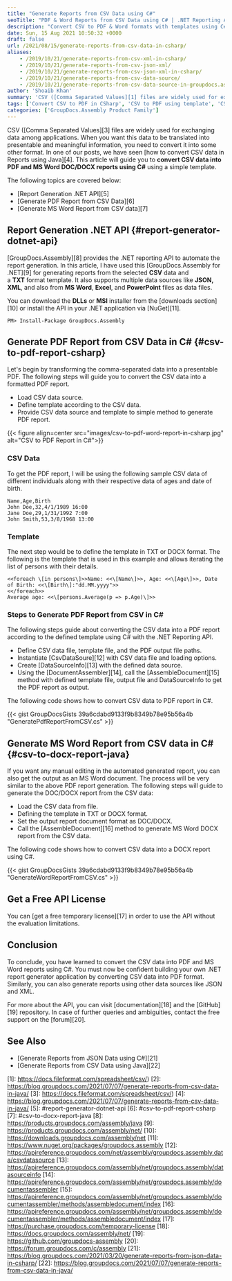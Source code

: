 ```yaml
---
title: "Generate Reports from CSV Data using C#"
seoTitle: "PDF & Word Reports from CSV Data using C# | .NET Reporting API"
description: "Convert CSV to PDF & Word formats with templates using C#. Automate PDF & DOC/DOCX reports generation using .NET Reporting API by GroupDocs."
date: Sun, 15 Aug 2021 10:50:32 +0000
draft: false
url: /2021/08/15/generate-reports-from-csv-data-in-csharp/
aliases:
    - /2019/10/21/generate-reports-from-csv-xml-in-csharp/
    - /2019/10/21/generate-reports-from-csv-json-xml/
    - /2019/10/21/generate-reports-from-csv-json-xml-in-csharp/
    - /2019/10/21/generate-reports-from-csv-data-source/
    - /2019/10/21/generate-reports-from-csv-data-source-in-groupdocs.assembly-for-.net-19.10/
author: 'Shoaib Khan'
summary: 'CSV ([Comma Separated Values][1] files are widely used for exchanging data among applications. When you want this data to be translated into presentable and meaningful information, you need to convert it into some other format. In one of our posts, we have seen [how to convert CSV data in Reports using Java][2]. This article will guide you to **convert CSV data into PDF and MS Word DOC/DOCX reports using C#** using a simple template.'
tags: ['Convert CSV to PDF in CSharp', 'CSV to PDF using template', 'CSV to Word Report in CSharp', 'Generate PDF report from CSV', 'Generate Reports', 'generate reports in csharp']
categories: ['GroupDocs.Assembly Product Family']
---
```


CSV ([Comma Separated Values][3] files are widely used for exchanging data among applications. When you want this data to be translated into presentable and meaningful information, you need to convert it into some other format. In one of our posts, we have seen [how to convert CSV data in Reports using Java][4]. This article will guide you to **convert CSV data into PDF and MS Word DOC/DOCX reports using C#** using a simple template.

The following topics are covered below:

*   [Report Generation .NET API][5]
*   [Generate PDF Report from CSV Data][6]
*   [Generate MS Word Report from CSV data][7]

## Report Generation .NET API {#report-generator-dotnet-api}

[GroupDocs.Assembly][8] provides the .NET reporting API to automate the report generation. In this article, I have used this [GroupDocs.Assembly for .NET][9] for generating reports from the selected **CSV** data and a **TXT** format template. It also supports multiple data sources like **JSON, XML**, and also from **MS Word**, **Excel**, and **PowerPoint** files as data files.

You can download the **DLLs** or **MSI** installer from the [downloads section][10] or install the API in your .NET application via [NuGet][11].

```
PM> Install-Package GroupDocs.Assembly
```

## Generate PDF Report from CSV Data in C# {#csv-to-pdf-report-csharp}

Let's begin by transforming the comma-separated data into a presentable PDF. The following steps will guide you to convert the CSV data into a formatted PDF report.

*   Load CSV data source.
*   Define template according to the CSV data.
*   Provide CSV data source and template to simple method to generate PDF report.



{{< figure align=center src="images/csv-to-pdf-word-report-in-csharp.jpg" alt="CSV to PDF Report in C#">}}


### CSV Data

To get the PDF report, I will be using the following sample CSV data of different individuals along with their respective data of ages and date of birth.

```
Name,Age,Birth  
John Doe,32,4/1/1989 16:00  
Jane Doe,29,1/31/1992 7:00  
John Smith,53,3/8/1968 13:00
```

### Template

The next step would be to define the template in TXT or DOCX format. The following is the template that is used in this example and allows iterating the list of persons with their details.

```
<<foreach \[in persons\]>>Name: <<\[Name\]>>, Age: <<\[Age\]>>, Date of Birth: <<\[Birth\]:"dd.MM.yyyy">>
<</foreach>>
Average age: <<\[persons.Average(p => p.Age)\]>>
```

### Steps to Generate PDF Report from CSV in C#

The following steps guide about converting the CSV data into a PDF report according to the defined template using C# with the .NET Reporting API.

*   Define CSV data file, template file, and the PDF output file paths.
*   Instantiate [CsvDataSoure][12] with CSV data file and loading options.
*   Create [DataSourceInfo][13] with the defined data source.
*   Using the [DocumentAssembler][14], call the [AssembleDocument][15] method with defined template file, output file and DataSourceInfo to get the PDF report as output.

The following code shows how to convert CSV data to PDF report in C#.

{{< gist GroupDocsGists 39a6cdabd9133f9b8349b78e95b56a4b "GeneratePdfReportFromCSV.cs" >}}

## Generate MS Word Report from CSV data in C# {#csv-to-docx-report-java}

If you want any manual editing in the automated generated report, you can also get the output as an MS Word document. The process will be very similar to the above PDF report generation. The following steps will guide to generate the DOC/DOCX report from the CSV data:

*   Load the CSV data from file.
*   Defining the template in TXT or DOCX format.
*   Set the output report document format as DOC/DOCX.
*   Call the [AssembleDocument][16] method to generate MS Word DOCX report from the CSV data.

The following code shows how to convert CSV data into a DOCX report using C#.

{{< gist GroupDocsGists 39a6cdabd9133f9b8349b78e95b56a4b "GenerateWordReportFromCSV.cs" >}}

## Get a Free API License

You can [get a free temporary license][17] in order to use the API without the evaluation limitations.

## Conclusion

To conclude, you have learned to convert the CSV data into PDF and MS Word reports using C#. You must now be confident building your own .NET report generator application by converting CSV data into PDF format. Similarly, you can also generate reports using other data sources like JSON and XML.

For more about the API, you can visit [documentation][18] and the [GitHub][19] repository. In case of further queries and ambiguities, contact the free support on the [forum][20].

## See Also

*   [Generate Reports from JSON Data using C#][21]
*   [Generate Reports from CSV Data using Java][22]







[1]: https://docs.fileformat.com/spreadsheet/csv/)
[2]: https://blog.groupdocs.com/2021/07/07/generate-reports-from-csv-data-in-java/
[3]: https://docs.fileformat.com/spreadsheet/csv/)
[4]: https://blog.groupdocs.com/2021/07/07/generate-reports-from-csv-data-in-java/
[5]: #report-generator-dotnet-api
[6]: #csv-to-pdf-report-csharp
[7]: #csv-to-docx-report-java
[8]: https://products.groupdocs.com/assembly/java
[9]: https://products.groupdocs.com/assembly/net/
[10]: https://downloads.groupdocs.com/assembly/net
[11]: https://www.nuget.org/packages/groupdocs.assembly
[12]: https://apireference.groupdocs.com/net/assembly/groupdocs.assembly.data/csvdatasource
[13]: https://apireference.groupdocs.com/assembly/net/groupdocs.assembly/datasourceinfo
[14]: https://apireference.groupdocs.com/assembly/net/groupdocs.assembly/documentassembler
[15]: https://apireference.groupdocs.com/assembly/net/groupdocs.assembly/documentassembler/methods/assembledocument/index
[16]: https://apireference.groupdocs.com/assembly/net/groupdocs.assembly/documentassembler/methods/assembledocument/index
[17]: https://purchase.groupdocs.com/temporary-license
[18]: https://docs.groupdocs.com/assembly/net/
[19]: https://github.com/groupdocs-assembly
[20]: https://forum.groupdocs.com/c/assembly
[21]: https://blog.groupdocs.com/2021/03/20/generate-reports-from-json-data-in-csharp/
[22]: https://blog.groupdocs.com/2021/07/07/generate-reports-from-csv-data-in-java/

